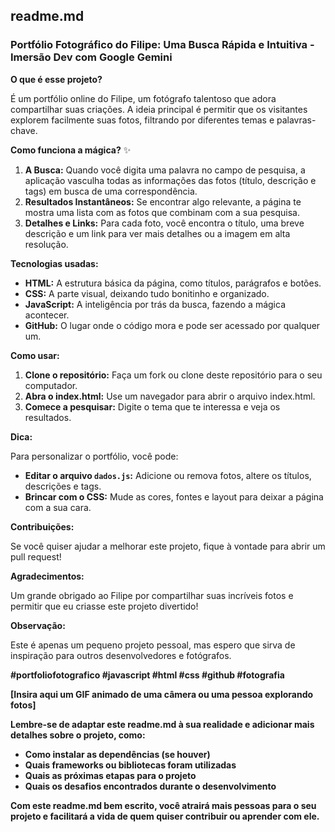 ## **readme.md**

### **Portfólio Fotográfico do Filipe: Uma Busca Rápida e Intuitiva - Imersão Dev com Google Gemini** 

**O que é esse projeto?**

É um portfólio online do Filipe, um fotógrafo talentoso que adora compartilhar suas criações. A ideia principal é permitir que os visitantes explorem facilmente suas fotos, filtrando por diferentes temas e palavras-chave.

**Como funciona a mágica?** ✨

1. **A Busca:** Quando você digita uma palavra no campo de pesquisa, a aplicação vasculha todas as informações das fotos (título, descrição e tags) em busca de uma correspondência.
2. **Resultados Instantâneos:** Se encontrar algo relevante, a página te mostra uma lista com as fotos que combinam com a sua pesquisa.
3. **Detalhes e Links:** Para cada foto, você encontra o título, uma breve descrição e um link para ver mais detalhes ou a imagem em alta resolução.

**Tecnologias usadas:**

* **HTML:** A estrutura básica da página, como títulos, parágrafos e botões.
* **CSS:** A parte visual, deixando tudo bonitinho e organizado.
* **JavaScript:** A inteligência por trás da busca, fazendo a mágica acontecer.
* **GitHub:** O lugar onde o código mora e pode ser acessado por qualquer um.

**Como usar:**

1. **Clone o repositório:** Faça um fork ou clone deste repositório para o seu computador.
2. **Abra o index.html:** Use um navegador para abrir o arquivo index.html.
3. **Comece a pesquisar:** Digite o tema que te interessa e veja os resultados.

**Dica:**

Para personalizar o portfólio, você pode:

* **Editar o arquivo `dados.js`:** Adicione ou remova fotos, altere os títulos, descrições e tags.
* **Brincar com o CSS:** Mude as cores, fontes e layout para deixar a página com a sua cara.

**Contribuições:**

Se você quiser ajudar a melhorar este projeto, fique à vontade para abrir um pull request! 

**Agradecimentos:**

Um grande obrigado ao Filipe por compartilhar suas incríveis fotos e permitir que eu criasse este projeto divertido!

**Observação:**

Este é apenas um pequeno projeto pessoal, mas espero que sirva de inspiração para outros desenvolvedores e fotógrafos. 

**#portfoliofotografico #javascript #html #css #github #fotografia**

**[Insira aqui um GIF animado de uma câmera ou uma pessoa explorando fotos]**

**Lembre-se de adaptar este readme.md à sua realidade e adicionar mais detalhes sobre o projeto, como:**

* **Como instalar as dependências (se houver)**
* **Quais frameworks ou bibliotecas foram utilizadas**
* **Quais as próximas etapas para o projeto**
* **Quais os desafios encontrados durante o desenvolvimento**

**Com este readme.md bem escrito, você atrairá mais pessoas para o seu projeto e facilitará a vida de quem quiser contribuir ou aprender com ele.**
